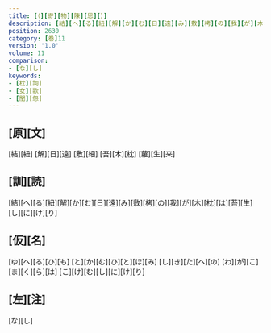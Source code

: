 ```yaml
---
title: [（][寄][物][陳][思][）]
description: [結][へ][る][紐][解][か][む][日][遠][み][敷][栲][の][我][が][木][枕][は][苔][生][し][に][け][り]
position: 2630
category: [巻]11
version: '1.0'
volume: 11
comparison:
- [な][し]
keywords:
- [枕][詞]
- [女][歌]
- [閨][怨]
---
```


## [原][文]

[結][紐] [解][日][遠] [敷][細] [吾][木][枕] [蘿][生][来]

## [訓][読]

[結][へ][る][紐][解][か][む][日][遠][み][敷][栲][の][我][が][木][枕][は][苔][生][し][に][け][り]

## [仮][名]

[ゆ][へ][る][ひ][も] [と][か][む][ひ][と][ほ][み] [し][き][た][へ][の] [わ][が][こ][ま][く][ら][は] [こ][け][む][し][に][け][り]

## [左][注]

[な][し]
